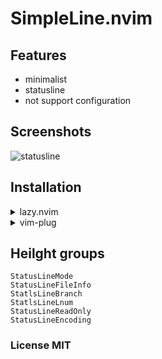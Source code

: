 # SimpleLine.nvim
## Features
- minimalist
- statusline
- not support configuration

## Screenshots
![statusline](img/statusline.png)

## Installation
<details>
<summary>lazy.nvim</summary>

```lua
{
  "Kicamon/SimpleLine.nvim",
  dependencies = { 'nvim-tree/nvim-web-devicons' },
  config = function()
    require("statusline").setup()
  end
}
```

</details>

<details>
<summary>vim-plug</summary>

```vim
Plug "Kicamon/SimpleLine.nvim"
lua require("statusline").setup()
```

</details>

## Heilght groups
```
StatusLineMode
StatusLineFileInfo
StatlsLineBranch
StatlsLineLnum
StatusLineReadOnly
StatusLineEncoding
```

### License MIT
